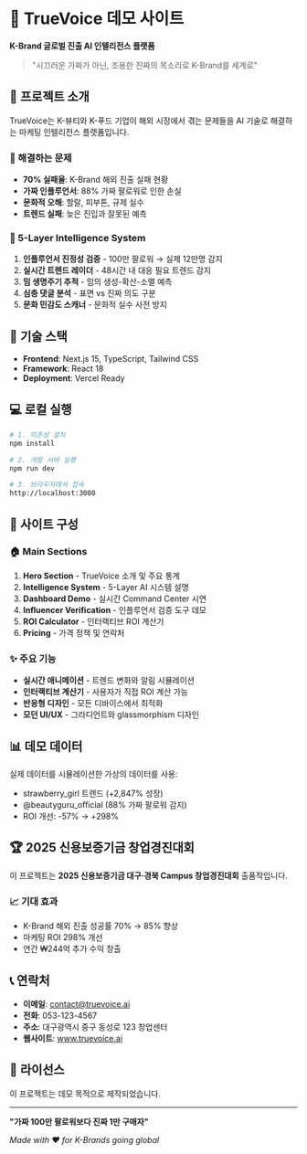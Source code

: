 # 🎯 TrueVoice 데모 사이트

**K-Brand 글로벌 진출 AI 인텔리전스 플랫폼**

> "시끄러운 가짜가 아닌, 조용한 진짜의 목소리로 K-Brand를 세계로"

## 📖 프로젝트 소개

TrueVoice는 K-뷰티와 K-푸드 기업이 해외 시장에서 겪는 문제들을 AI 기술로 해결하는 마케팅 인텔리전스 플랫폼입니다.

### 🎯 해결하는 문제
- **70% 실패율**: K-Brand 해외 진출 실패 현황
- **가짜 인플루언서**: 88% 가짜 팔로워로 인한 손실
- **문화적 오해**: 할랄, 피부톤, 규제 실수
- **트렌드 실패**: 늦은 진입과 잘못된 예측

### 🧠 5-Layer Intelligence System
1. **인플루언서 진정성 검증** - 100만 팔로워 → 실제 12만명 감지
2. **실시간 트렌드 레이더** - 48시간 내 대응 필요 트렌드 감지  
3. **밈 생명주기 추적** - 밈의 생성-확산-소멸 예측
4. **심층 댓글 분석** - 표면 vs 진짜 의도 구분
5. **문화 민감도 스캐너** - 문화적 실수 사전 방지

## 🚀 기술 스택

- **Frontend**: Next.js 15, TypeScript, Tailwind CSS
- **Framework**: React 18
- **Deployment**: Vercel Ready

## 💻 로컬 실행

```bash
# 1. 의존성 설치
npm install

# 2. 개발 서버 실행
npm run dev

# 3. 브라우저에서 접속
http://localhost:3000
```

## 📱 사이트 구성

### 🏠 Main Sections
1. **Hero Section** - TrueVoice 소개 및 주요 통계
2. **Intelligence System** - 5-Layer AI 시스템 설명
3. **Dashboard Demo** - 실시간 Command Center 시연
4. **Influencer Verification** - 인플루언서 검증 도구 데모
5. **ROI Calculator** - 인터랙티브 ROI 계산기
6. **Pricing** - 가격 정책 및 연락처

### ✨ 주요 기능
- **실시간 애니메이션** - 트렌드 변화와 알림 시뮬레이션
- **인터랙티브 계산기** - 사용자가 직접 ROI 계산 가능
- **반응형 디자인** - 모든 디바이스에서 최적화
- **모던 UI/UX** - 그라디언트와 glassmorphism 디자인

## 📊 데모 데이터

실제 데이터를 시뮬레이션한 가상의 데이터를 사용:
- strawberry_girl 트렌드 (+2,847% 성장)
- @beautyguru_official (88% 가짜 팔로워 감지)
- ROI 개선: -57% → +298%

## 🏆 2025 신용보증기금 창업경진대회

이 프로젝트는 **2025 신용보증기금 대구·경북 Campus 창업경진대회** 출품작입니다.

### 📈 기대 효과
- K-Brand 해외 진출 성공률 70% → 85% 향상
- 마케팅 ROI 298% 개선
- 연간 ₩244억 추가 수익 창출

## 📞 연락처

- **이메일**: contact@truevoice.ai
- **전화**: 053-123-4567
- **주소**: 대구광역시 중구 동성로 123 창업센터
- **웹사이트**: www.truevoice.ai

## 📄 라이선스

이 프로젝트는 데모 목적으로 제작되었습니다.

---

**"가짜 100만 팔로워보다 진짜 1만 구매자"**

*Made with ❤️ for K-Brands going global*
